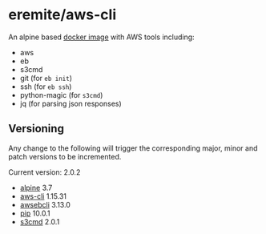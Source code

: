 # eremite/aws-cli

An alpine based [docker image](https://hub.docker.com/r/eremite/aws-cli/) with AWS tools including:

* aws
* eb
* s3cmd
* git (for `eb init`)
* ssh (for `eb ssh`)
* python-magic (for `s3cmd`)
* jq (for parsing json responses)

## Versioning

Any change to the following will trigger the corresponding major, minor and patch versions to be
incremented.

Current version: 2.0.2

* [alpine](https://hub.docker.com/r/library/alpine/tags/) 3.7
* [aws-cli](https://github.com/aws/aws-cli/releases) 1.15.31
* [awsebcli](https://pypi.python.org/pypi/awsebcli/#history) 3.13.0
* [pip](https://pip.pypa.io/en/stable/news/) 10.0.1
* [s3cmd](https://github.com/s3tools/s3cmd/releases) 2.0.1
